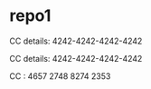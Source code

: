 # repo1

CC details: 4242-4242-4242-4242

CC details: 4242-4242-4242-4242

CC : 4657 2748 8274 2353
